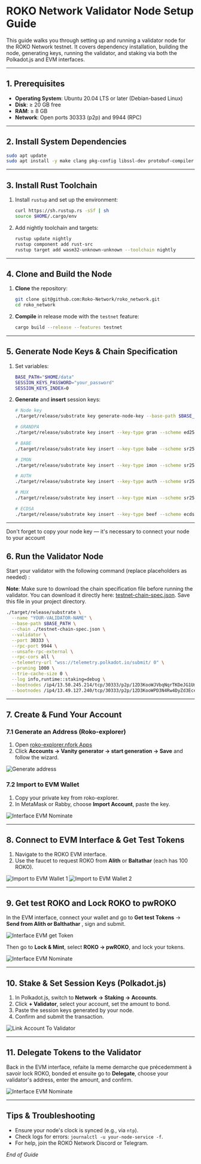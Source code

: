 # ROKO Network Validator Node Setup Guide

This guide walks you through setting up and running a validator node for the ROKO Network testnet. It covers dependency installation, building the node, generating keys, running the validator, and staking via both the Polkadot.js and EVM interfaces.

---

## 1. Prerequisites

- **Operating System**: Ubuntu 20.04 LTS or later (Debian-based Linux)
- **Disk**: ≥ 20 GB free
- **RAM**: ≥ 8 GB
- **Network**: Open ports 30333 (p2p) and 9944 (RPC)

---

## 2. Install System Dependencies

```bash
sudo apt update
sudo apt install -y make clang pkg-config libssl-dev protobuf-compiler build-essential git curl llvm
```

---

## 3. Install Rust Toolchain

1. Install `rustup` and set up the environment:

   ```bash
   curl https://sh.rustup.rs -sSf | sh
   source $HOME/.cargo/env
   ```

2. Add nightly toolchain and targets:

   ```bash
   rustup update nightly
   rustup component add rust-src
   rustup target add wasm32-unknown-unknown --toolchain nightly
   ```

---

## 4. Clone and Build the Node

1. **Clone** the repository:

   ```bash
   git clone git@github.com:Roko-Network/roko_network.git
   cd roko_network
   ```

2. **Compile** in release mode with the `testnet` feature:

   ```bash
   cargo build --release --features testnet
   ```

---

## 5. Generate Node Keys & Chain Specification



1. Set variables:

   ```bash
   BASE_PATH="$HOME/data"
   SESSION_KEYS_PASSWORD="your_password"
   SESSION_KEYS_INDEX=0
   ```

2. **Generate** and **insert** session keys:

   ```bash
   # Node key
   ./target/release/substrate key generate-node-key --base-path $BASE_PATH

   # GRANDPA
   ./target/release/substrate key insert --key-type gran --scheme ed25519 --base-path $BASE_PATH --suri //$SESSION_KEYS_PASSWORD//fir//ed//$SESSION_KEYS_INDEX

   # BABE
   ./target/release/substrate key insert --key-type babe --scheme sr25519 --base-path $BASE_PATH --suri //$SESSION_KEYS_PASSWORD/fir/sr/$SESSION_KEYS_INDEX

   # IMON
   ./target/release/substrate key insert --key-type imon --scheme sr25519 --base-path $BASE_PATH --suri //$SESSION_KEYS_PASSWORD/fir/sr/$SESSION_KEYS_INDEX

   # AUTH
   ./target/release/substrate key insert --key-type auth --scheme sr25519 --base-path $BASE_PATH --suri //$SESSION_KEYS_PASSWORD/fir/sr/$SESSION_KEYS_INDEX

   # MUX
   ./target/release/substrate key insert --key-type mixn --scheme sr25519 --base-path $BASE_PATH --suri //$SESSION_KEYS_PASSWORD/fir/sr/$SESSION_KEYS_INDEX

   # ECDSA
   ./target/release/substrate key insert --key-type beef --scheme ecdsa --base-path $BASE_PATH --suri //$SESSION_KEYS_PASSWORD//fir//ecdsa//$SESSION_KEYS_INDEX
   ```

---
Don't forget to copy your node key — it's necessary to connect your node to your account

## 6. Run the Validator Node

Start your validator with the following command (replace placeholders as needed) :

**Note**: Make sure to download the chain specification file before running the validator. You can download it directly here: [testnet-chain-spec.json](https://raw.githubusercontent.com/notfork-h/ROKO-docs/main/testnet-chain-spec.json). Save this file in your project directory.

```bash
./target/release/substrate \
  --name "YOUR-VALIDATOR-NAME" \
  --base-path $BASE_PATH \
  --chain ./testnet-chain-spec.json \
  --validator \
  --port 30333 \
  --rpc-port 9944 \
  --unsafe-rpc-external \
  --rpc-cors all \
  --telemetry-url "wss://telemetry.polkadot.io/submit/ 0" \
  --pruning 1000 \
  --trie-cache-size 0 \
  --log info,runtime::staking=debug \
  --bootnodes /ip4/13.50.245.214/tcp/30333/p2p/12D3KooWJVbqNqrTKDeJG1UmDcqVj9GPAimS7SK68DjUGahCKJkN \
  --bootnodes /ip4/13.49.127.240/tcp/30333/p2p/12D3KooWPD3N4Rw4DyZd3EcevMebVBPQadTHryeEHfxEYuAZctwQ
```

---

## 7. Create & Fund Your Account

### 7.1 Generate an Address (Roko-explorer)

1. Open [roko-explorer.nfork Apps](https://roko-explorer.ntfork.com/#/accounts/vanity)
2. Click **Accounts → Vanity generator → start generation → Save** and follow the wizard.

![Generate address](assets/GenerateAdress.png)


### 7.2 Import to EVM Wallet

1. Copy your private key from roko-explorer.
2. In MetaMask or Rabby, choose **Import Account**, paste the key.

![Interface EVM Nominate](assets/interfaceEVM_nominate.png)

---

## 8. Connect to EVM Interface & Get Test Tokens

1. Navigate to the ROKO EVM interface.
2. Use the faucet to request ROKO from **Alith** or **Baltathar** (each has 100 ROKO).

![Import to EVM Wallet 1](assets/ImportToEVMWallet1.png)
![Import to EVM Wallet 2](assets/ImportToEVMWallet2.png)

---

## 9. Get test ROKO and Lock ROKO to pwROKO

In the EVM interface, connect your wallet and go to **Get test Tokens** → **Send from Alith or Balthathar** , sign and submit.

![Interface EVM get Token](assets/EVMInterface_GetTOKEN.png)


Then go to **Lock & Mint**, select **ROKO → pwROKO**, and lock your tokens.

![Interface EVM Nominate](assets/interfaceEVM_nominate.png)

---

## 10. Stake & Set Session Keys (Polkadot.js)

1. In Polkadot.js, switch to **Network → Staking → Accounts**.
2. Click **+ Validator**, select your account, set the amount to bond.
3. Paste the session keys generated by your node. 
4. Confirm and submit the transaction.

![Link Account To Validator](assets/LinkAccountToValidator.png)

---

## 11. Delegate Tokens to the Validator

Back in the EVM interface, refaite la meme demarche que précedemment à savoir lock ROKO, bonded et ensuite go to **Delegate**, choose your validator's address, enter the amount, and confirm.

![Interface EVM Nominate](assets/interfaceEVM_nominate.png)


---

## Tips & Troubleshooting

- Ensure your node's clock is synced (e.g., via `ntp`).
- Check logs for errors: `journalctl -u your-node-service -f`.
- For help, join the ROKO Network Discord or Telegram.

*End of Guide*

